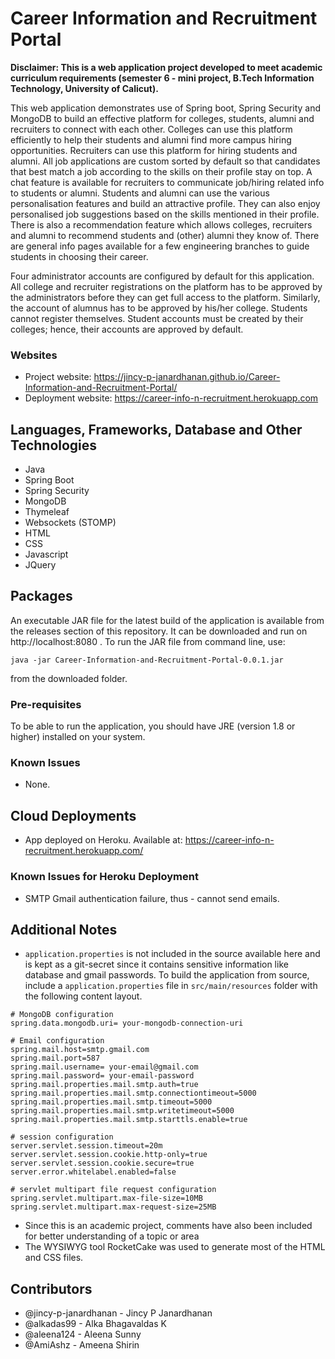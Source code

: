 # Career Information and Recruitment Portal

**Disclaimer: This is a web application project developed to meet academic curriculum requirements (semester 6 - mini project, B.Tech Information Technology, University of Calicut).**

This web application demonstrates use of Spring boot, Spring Security and MongoDB to build an effective platform for colleges, students, alumni and recruiters to connect with each other. Colleges can use this platform efficiently to help their students and alumni find more campus hiring opportunities. Recruiters can use this platform for hiring students and alumni. All job applications are custom sorted by default so that candidates that best match a job according to the skills on their profile stay on top. A chat feature is available for recruiters to communicate job/hiring related info to students or alumni. Students and alumni can use the various personalisation features and build an attractive profile. They can also enjoy personalised job suggestions based on the skills mentioned in their profile. There is also a recommendation feature which allows colleges, recruiters and alumni to recommend students and (other) alumni they know of. There are general info pages available for a few engineering branches to guide students in choosing their career.

Four administrator accounts are configured by default for this application. All college and recruiter registrations on the platform has to be approved by the administrators before they can get full access to the platform. Similarly, the account of alumnus has to be approved by his/her college. Students cannot register themselves. Student accounts must be created by their colleges; hence, their accounts are approved by default.

### Websites
- Project website: https://jincy-p-janardhanan.github.io/Career-Information-and-Recruitment-Portal/
- Deployment website: https://career-info-n-recruitment.herokuapp.com

## Languages, Frameworks, Database and Other Technologies
- Java
- Spring Boot
- Spring Security
- MongoDB
- Thymeleaf
- Websockets (STOMP)
- HTML
- CSS
- Javascript
- JQuery

## Packages
An executable JAR file for the latest build of the application is available from the releases section of this repository. It can be downloaded and run on http://localhost:8080 .
To run the JAR file from command line, use:
```
java -jar Career-Information-and-Recruitment-Portal-0.0.1.jar
```
from the downloaded folder.

### Pre-requisites
To be able to run the application, you should have JRE (version 1.8 or higher) installed on your system.

### Known Issues

- None.

## Cloud Deployments

- App deployed on Heroku. Available at: https://career-info-n-recruitment.herokuapp.com/
### Known Issues for Heroku Deployment
- SMTP Gmail authentication failure, thus - cannot send emails. 

## Additional Notes

- `application.properties` is not included in the source available here and is kept as a git-secret since it contains sensitive information like database and gmail passwords. To build the application from source, include a `application.properties` file in `src/main/resources` folder with the following content layout.

```
# MongoDB configuration
spring.data.mongodb.uri= your-mongodb-connection-uri

# Email configuration
spring.mail.host=smtp.gmail.com
spring.mail.port=587
spring.mail.username= your-email@gmail.com
spring.mail.password= your-email-password
spring.mail.properties.mail.smtp.auth=true
spring.mail.properties.mail.smtp.connectiontimeout=5000
spring.mail.properties.mail.smtp.timeout=5000
spring.mail.properties.mail.smtp.writetimeout=5000
spring.mail.properties.mail.smtp.starttls.enable=true

# session configuration
server.servlet.session.timeout=20m
server.servlet.session.cookie.http-only=true
server.servlet.session.cookie.secure=true
server.error.whitelabel.enabled=false

# servlet multipart file request configuration
spring.servlet.multipart.max-file-size=10MB
spring.servlet.multipart.max-request-size=25MB

```

- Since this is an academic project, comments have also been included for better understanding of a topic or area
- The WYSIWYG tool RocketCake was used to generate most of the HTML and CSS files.


## Contributors

- @jincy-p-janardhanan - Jincy P Janardhanan
- @alkadas99 -  Alka Bhagavaldas K
- @aleena124 - Aleena Sunny
- @AmiAshz - Ameena Shirin

